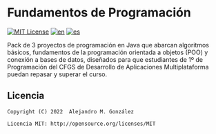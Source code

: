 # Fundamentos de Programación
[![MIT License](https://img.shields.io/badge/License-MIT-green.svg)](https://choosealicense.com/licenses/mit/)
[![en](https://img.shields.io/badge/lang-en-red.svg)](https://github.com/alejandroMAD/coding-essentials/blob/main/README.md)
[![es](https://img.shields.io/badge/lang-es-yellow.svg)](https://github.com/alejandroMAD/coding-essentials/blob/main/README.es.md)

Pack de 3 proyectos de programación en Java que abarcan algoritmos básicos, fundamentos de la programación orientada a objetos (POO) y conexión a bases de datos, diseñados para que estudiantes de 1º de Programación del CFGS de Desarrollo de Aplicaciones Multiplataforma puedan repasar y superar el curso.

Licencia
--------
    Copyright (C) 2022  Alejandro M. González
    
    Licencia MIT: http://opensource.org/licenses/MIT
